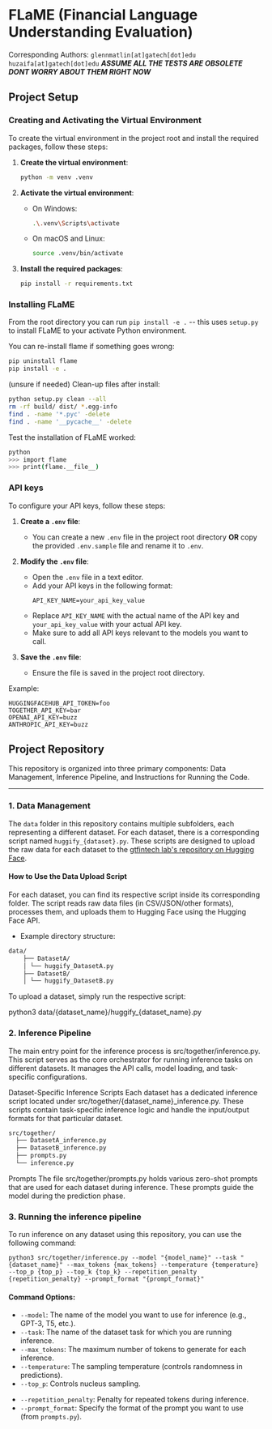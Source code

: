 # FLaME (Financial Language Understanding Evaluation)
Corresponding Authors: `glennmatlin[at]gatech[dot]edu` `huzaifa[at]gatech[dot]edu`
***ASSUME ALL THE TESTS ARE OBSOLETE DONT WORRY ABOUT THEM RIGHT NOW***

## Project Setup

### Creating and Activating the Virtual Environment

To create the virtual environment in the project root and install the required packages, follow these steps:

1. **Create the virtual environment**:
    ```sh
    python -m venv .venv
    ```

2. **Activate the virtual environment**:
    - On Windows:
        ```sh
        .\.venv\Scripts\activate
        ```
    - On macOS and Linux:
        ```sh
        source .venv/bin/activate
        ```

3. **Install the required packages**:
    ```sh
    pip install -r requirements.txt
    ```

### Installing FLaME

From the root directory you can run `pip install -e .` -- this uses `setup.py` to install FLaME to your activate Python environment.

You can re-install flame if something goes wrong:
```bash
pip uninstall flame
pip install -e .
```

(unsure if needed) Clean-up files after install:
```bash
python setup.py clean --all
rm -rf build/ dist/ *.egg-info
find . -name '*.pyc' -delete
find . -name '__pycache__' -delete
```

Test the installation of FLaME worked:
```bash
python
>>> import flame
>>> print(flame.__file__)
```

### API keys
To configure your API keys, follow these steps:

1. **Create a `.env` file**:
    - You can create a new `.env` file in the project root directory **OR** copy the provided `.env.sample` file and rename it to `.env`.

2. **Modify the `.env` file**:
    - Open the `.env` file in a text editor.
    - Add your API keys in the following format:
      ```
      API_KEY_NAME=your_api_key_value
      ```
    - Replace `API_KEY_NAME` with the actual name of the API key and `your_api_key_value` with your actual API key.
    - Make sure to add all API keys relevant to the models you want to call.

3. **Save the `.env` file**:
    - Ensure the file is saved in the project root directory.

Example:
```
HUGGINGFACEHUB_API_TOKEN=foo
TOGETHER_API_KEY=bar
OPENAI_API_KEY=buzz
ANTHROPIC_API_KEY=buzz
```

## Project Repository

This repository is organized into three primary components: Data Management, Inference Pipeline, and Instructions for Running the Code.

---

### 1. Data Management

The `data` folder in this repository contains multiple subfolders, each representing a different dataset. For each dataset, there is a corresponding script named `huggify_{dataset}.py`. These scripts are designed to upload the raw data for each dataset to the [gtfintech lab's repository on Hugging Face](https://huggingface.co/gtfintechlab).

#### How to Use the Data Upload Script

For each dataset, you can find its respective script inside its corresponding folder. The script reads raw data files (in CSV/JSON/other formats), processes them, and uploads them to Hugging Face using the Hugging Face API.

- Example directory structure:
```bash
data/ 
    ├── DatasetA/ 
    │ └── huggify_DatasetA.py 
    ├── DatasetB/ 
    │ └── huggify_DatasetB.py
```


To upload a dataset, simply run the respective script:


python3 data/{dataset_name}/huggify_{dataset_name}.py


### 2. Inference Pipeline

The main entry point for the inference process is src/together/inference.py. This script serves as the core orchestrator for running inference tasks on different datasets. It manages the API calls, model loading, and task-specific configurations.

Dataset-Specific Inference Scripts
Each dataset has a dedicated inference script located under src/together/{dataset_name}_inference.py. These scripts contain task-specific inference logic and handle the input/output formats for that particular dataset.

```bash
src/together/
  ├── DatasetA_inference.py
  ├── DatasetB_inference.py
  ├── prompts.py
  └── inference.py
```

Prompts
The file src/together/prompts.py holds various zero-shot prompts that are used for each dataset during inference. These prompts guide the model during the prediction phase.

### 3. Running the inference pipeline

To run inference on any dataset using this repository, you can use the following command:

`python3 src/together/inference.py --model "{model_name}" --task "{dataset_name}" --max_tokens {max_tokens} --temperature {temperature} --top_p {top_p} --top_k {top_k} --repetition_penalty {repetition_penalty} --prompt_format "{prompt_format}"`


#### Command Options:
- `--model`: The name of the model you want to use for inference (e.g., GPT-3, T5, etc.).
- `--task`: The name of the dataset task for which you are running inference.
- `--max_tokens`: The maximum number of tokens to generate for each inference.
- `--temperature`: The sampling temperature (controls randomness in predictions).
- `--top_p`: Controls nucleus sampling.
<!-- - `--top_k`: Controls top-k sampling. -->
- `--repetition_penalty`: Penalty for repeated tokens during inference.
- `--prompt_format`: Specify the format of the prompt you want to use (from `prompts.py`).